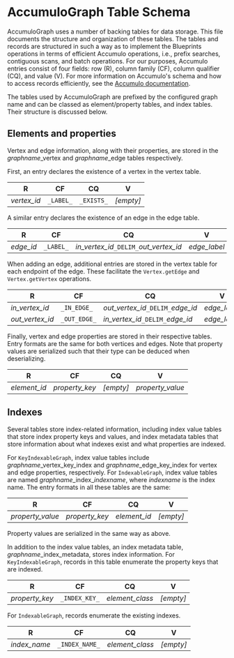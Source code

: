 AccumuloGraph Table Schema
==========================

AccumuloGraph uses a number of backing tables for data storage.
This file documents the structure and organization of these
tables. The tables and records are structured in such a way as
to implement the Blueprints operations in terms of efficient Accumulo
operations, i.e., prefix searches, contiguous scans, and
batch operations.
For our purposes, Accumulo entries consist of four fields:
row (R), column family (CF), column qualifier (CQ), and value (V).
For more information on Accumulo's schema and how to
access records efficiently, see the
[Accumulo documentation](https://accumulo.apache.org/1.5/accumulo_user_manual.html).

The tables used by AccumuloGraph are prefixed by the configured graph
name and can be classed as element/property tables, and
index tables.  Their structure is discussed below.

Elements and properties
-----------------------

Vertex and edge information, along with their properties, are stored
in the *graphname*\_vertex and *graphname*\_edge tables respectively.

First, an entry declares the existence of a vertex in the vertex table.

| R | CF | CQ | V |
|---|----|----|---|
| *vertex_id* | `_LABEL_` | `_EXISTS_`| *[empty]* |

A similar entry declares the existence of an edge in the edge table.

| R | CF | CQ | V |
|---|----|----|---|
| *edge_id* | `_LABEL_` | *in_vertex_id*`_DELIM_`*out_vertex_id* | *edge_label* |

When adding an edge, additional entries are stored in the
vertex table for each endpoint of the edge. These facilitate the
`Vertex.getEdge` and `Vertex.getVertex` operations.

| R | CF | CQ | V |
|---|----|----|---|
| *in_vertex_id* | `_IN_EDGE_` | *out_vertex_id*`_DELIM_`*edge_id* | *edge_label* |
| *out_vertex_id* | `_OUT_EDGE_` | *in_vertex_id*`_DELIM_`*edge_id* | *edge_label* |

Finally, vertex and edge properties are stored in their respective
tables. Entry formats are the same for both vertices and edges.
Note that property values are serialized such that their type
can be deduced when deserializing.

| R | CF | CQ | V |
|---|----|----|---|
| *element_id* | *property_key* | *[empty]* | *property_value* |

Indexes
-------

Several tables store index-related information,
including index value tables that store index
property keys and values, and index metadata tables
that store information about what indexes exist
and what properties are indexed.

For `KeyIndexableGraph`, index value tables
include *graphname*\_vertex\_key\_index
and *graphname*\_edge\_key\_index for vertex
and edge properties, respectively.
For `IndexableGraph`, index value tables are
named *graphname*\_index\_*indexname*,
where *indexname* is the index name.
The entry formats in all these tables are the same:

| R | CF | CQ | V |
|---|----|----|---|
| *property_value* | *property_key* | *element_id* | *[empty]* |

Property values are serialized in the same way as above.

In addition to the index value tables, an index metadata table,
*graphname*\_index\_metadata, stores index information. For
`KeyIndexableGraph`, records in this table enumerate the property keys
that are indexed.

| R | CF | CQ | V |
|---|----|----|---|
| *property_key* | `_INDEX_KEY_` | *element_class* | *[empty]* |

For `IndexableGraph`, records enumerate the existing indexes.

| R | CF | CQ | V |
|---|----|----|---|
| *index_name* | `_INDEX_NAME_` | *element_class* | *[empty]* |
